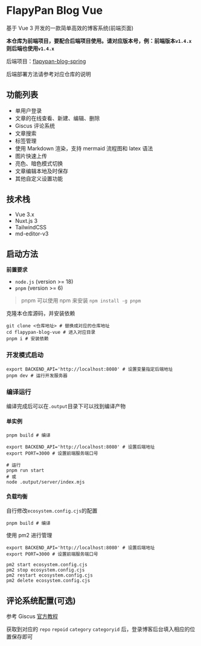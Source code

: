# FlapyPan Blog Vue

基于 Vue 3 开发的一款简单高效的博客系统(前端页面)

**本仓库为前端项目，要配合后端项目使用。请对应版本号，例：前端版本`v1.4.x`则后端也使用`v1.4.x`**

后端项目：[flapypan-blog-spring](https://github.com/FlapyPan/flapypan-blog-spring)

后端部署方法请参考对应仓库的说明

## 功能列表

- 单用户登录
- 文章的在线查看、新建、编辑、删除
- Giscus 评论系统
- 文章搜索
- 标签管理
- 使用 Markdown 渲染，支持 mermaid 流程图和 latex 语法
- 图片快速上传
- 亮色、暗色模式切换
- 文章编辑本地及时保存
- 其他自定义设置功能

## 技术栈

- Vue 3.x
- Nuxt.js 3
- TailwindCSS
- md-editor-v3

## 启动方法

**前置要求**

- `node.js` (version >= 18)
- `pnpm` (version >= 6)

> pnpm 可以使用 npm 来安装 `npm install -g pnpm`

克隆本仓库源码，并安装依赖

```shell
git clone <仓库地址> # 替换成对应的仓库地址
cd flapypan-blog-vue # 进入对应目录
pnpm i # 安装依赖
```

### 开发模式启动

```shell
export BACKEND_API='http://localhost:8080' # 设置变量指定后端地址
pnpm dev # 运行开发服务器
```

### 编译运行

编译完成后可以在`.output`目录下可以找到编译产物

#### 单实例

```shell
pnpm build # 编译

export BACKEND_API='http://localhost:8080' # 设置后端地址
export PORT=3000 # 设置前端服务端口号

# 运行
pnpm run start
# 或
node .output/server/index.mjs
```

#### 负载均衡

自行修改`ecosystem.config.cjs`的配置

```shell
pnpm build # 编译
```

使用 pm2 进行管理

```shell
export BACKEND_API='http://localhost:8080' # 设置后端地址
export PORT=3000 # 设置前端服务端口号

pm2 start ecosystem.config.cjs
pm2 stop ecosystem.config.cjs
pm2 restart ecosystem.config.cjs
pm2 delete ecosystem.config.cjs
```

## 评论系统配置(可选)

参考 Giscus [官方教程](https://giscus.app/zh-CN)

获取到对应的 `repo` `repoid` `category` `categoryid` 后，登录博客后台填入相应的位置保存即可
